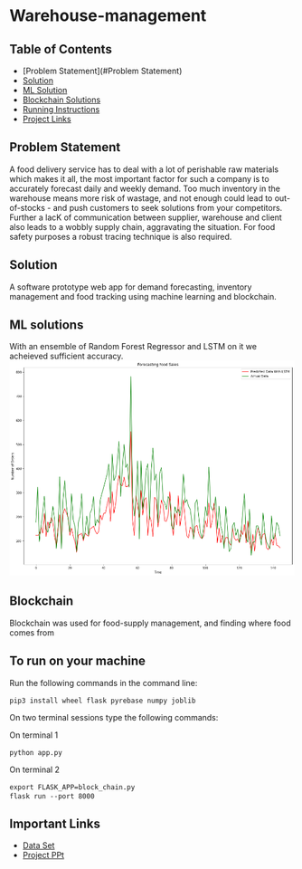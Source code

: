 # Warehouse-management

## Table of Contents

- [Problem Statement](#Problem Statement)
- [Solution](#solution)
- [ML Solution](#ML-solution)
- [Blockchain Solutions](#Blockchain)
- [Running Instructions](#To-run-on-your-machine)
- [Project Links](#Important-links)

## Problem Statement 
A food delivery service has to deal with a lot of perishable raw materials which makes it all, the most important factor for such a company is to accurately forecast daily and weekly demand. Too much inventory in the warehouse means more risk of wastage, and not enough could lead to out-of-stocks - and push customers to seek solutions from your competitors. Further a lacK of communication between supplier, warehouse and client also leads to a wobbly supply chain, aggravating the situation. For food safety purposes a robust tracing technique is also required.

## Solution
A software prototype web app for demand forecasting, inventory management and food tracking using machine learning and blockchain. 

## ML solutions
With an ensemble of Random Forest Regressor and LSTM on it we acheieved sufficient accuracy.
![Final Prediction](https://github.com/old-school-kid/Warehouse-management/blob/main/Images/Final%20prediction.png)

## Blockchain
Blockchain was used for food-supply management, and finding where food comes from

## To run on your machine 
Run the following commands in the command line:
```
pip3 install wheel flask pyrebase numpy joblib 
```

On two terminal sessions type the following commands:

On terminal 1
```
python app.py
```

On terminal 2
```
export FLASK_APP=block_chain.py
flask run --port 8000
```

## Important Links 
  - [Data Set](https://www.kaggle.com/ghoshsaptarshi/av-genpact-hack-dec2018?rvi=1)
  - [Project PPt](https://docs.google.com/presentation/d/1N9zVw6edm_Xv01KAB8HROFSa1l06qUj4nqYzk7uSLnU/edit?usp=sharing)

